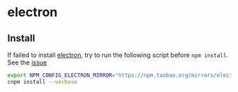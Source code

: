 # electron

## Install
If failed to install [electron],
try to run the following script before `npm install`.
See the [issue](https://github.com/electron-userland/electron-prebuilt/issues/66)

```bash
export NPM_CONFIG_ELECTRON_MIRROR="https://npm.taobao.org/mirrors/electron/"
cnpm install --verbose
```

[electron]: https://github.com/electron/electron

